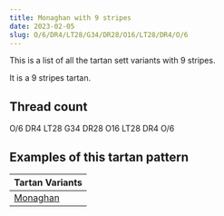 ```yaml
---
title: Monaghan with 9 stripes
date: 2023-02-05
slug: O/6/DR4/LT28/G34/DR28/O16/LT28/DR4/O/6
---
```

This is a list of all the tartan sett variants with 9 stripes.

It is a 9 stripes tartan.


## Thread count
O/6 DR4 LT28 G34 DR28 O16 LT28 DR4 O/6

## Examples of this tartan pattern

| Tartan Variants |
|---------------|
| [Monaghan](/variants/o/6/dr4/lt28/g34/dr28/o16/lt28/dr4/o/6-dr401000-g008000-lt806050-od08010)||
